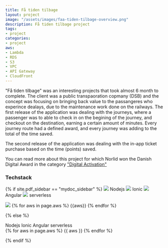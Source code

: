 ```yaml
---
title: Få tiden tilbage
layout: project
image: "/assets/images/faa-tiden-tilbage-overview.png"
description: Få tiden tilbage project
tags:
- project
categories:
- project
aws: 
- Lambda
- RDS
- S3
- VPC
- API Gateway
- CloudFront
---
```


"Få tiden tilbage" was an interesting projects that took almost 6 month to complete. The client was a public transpaoration copmany (DSB) and the concept was focusing on bringing back value
 to the passangeres who experince dealays, due to the maintenance work done on the railways. The first release of the application was dealing with the journeys, where a passenger was to able to check in
 on the begining of the journey, and checkout on the destination, earning a certain amount of minutes. Every journey route had a defined award, and every journey was adding to the total of the time saved. 
 
The second release of the application was dealing with the in-app ticket purchase based on the time (points) saved. 

You can read more about this project for which Norlid won the Danish Digital Award in the category ["Digital Activation"](https://danishdigitalaward.dk/projekt/faa-tiden-tilbage-3/)

### Techstack
{% if site.pdf_sidebar == "mydoc_sidebar" %}
<span class="label label-default">
    <img class="tech-badge" src="/mydoc-pdf{{site.data.vars.nodejs-image}}"> Nodejs
</span>
<span class="label label-info">
    <img class="tech-badge" src="/mydoc-pdf{{site.data.vars.ionic-image}}"> Ionic
</span>
<span class="label label-info">
    <img class="tech-badge" src="/mydoc-pdf{{site.data.vars.angular-image}}"> Angular
</span>
<span class="label label-primary">
    <img class="tech-badge" src="/mydoc-pdf{{site.data.vars.serverless-image}}"> serverless
</span>

<img class="tech-badge" src="/mydoc-pdf{{site.data.vars.aws-image}}">
{% for aws in page.aws %}
<span class="label label-warning"> {{aws}} </span>
{% endfor %}

{% else %}

<div class="tags are-medium">
   <span class="tag is-primary is-light"> Nodejs</span>
   <span class="tag is-primary is-light"> Ionic</span>
   <span class="tag is-primary is-light"> Angular</span>
   <span class="tag is-primary is-light"> serverless</span>
</div>

<div class="tags are-medium">
   {% for aws in page.aws %}
   <span class="tag is-warning is-light">{{ aws }}</span>
   {% endfor %}
</div>

{% endif %}
